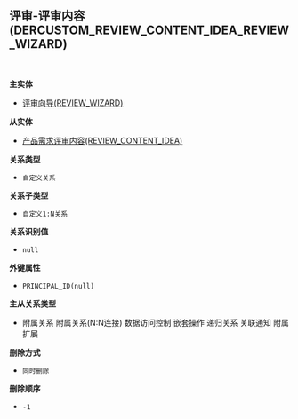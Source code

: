 ## 评审-评审内容(DERCUSTOM_REVIEW_CONTENT_IDEA_REVIEW_WIZARD) <!-- {docsify-ignore-all} -->



<br>
<p class="panel-title"><b>主实体</b></p>

* [评审向导(REVIEW_WIZARD)](module/TestMgmt/review_wizard)

<p class="panel-title"><b>从实体</b></p>

* [产品需求评审内容(REVIEW_CONTENT_IDEA)](module/ProdMgmt/review_content_idea)

<p class="panel-title"><b>关系类型</b></p>

* `自定义关系`

<p class="panel-title"><b>关系子类型</b></p>

* `自定义1:N关系`

<p class="panel-title"><b>关系识别值</b></p>

* `null`

<p class="panel-title"><b>外键属性</b></p>

* `PRINCIPAL_ID(null)`

<p class="panel-title"><b>主从关系类型</b></p>

* <i class="fa fa-check-square"/></i> 附属关系 <i class="fa fa-check-square"/></i> 附属关系(N:N连接) <i class="fa fa-square"/></i> 数据访问控制 <i class="fa fa-square"/></i> 嵌套操作 <i class="fa fa-square"/></i> 递归关系 <i class="fa fa-square"/></i> 关联通知 <i class="fa fa-square"/></i> 附属扩展

<p class="panel-title"><b>删除方式</b></p>

* `同时删除`

<p class="panel-title"><b>删除顺序</b></p>

* `-1`
